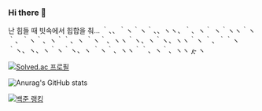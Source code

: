 ### Hi there 👋


난 힘들 때 빗속에서 힙합을 춰...
｀、、｀ヽ｀ヽ｀、、ヽヽ、｀、ヽ｀
ヽ｀ヽヽ｀ヽ｀、｀ヽ｀、ヽ｀｀、ヽ
｀ヽ｀、ヽヽ｀ヽ、ヽ｀ヽ、ヽヽ｀ヽ
｀、｀｀ヽ｀ヽ、ヽ、ヽ｀ヽ｀ヽ、ヽ
｀ヽ｀、ヽヽ｀｀、ヽ｀、ヽヽ ዽ ヽ


[![Solved.ac
프로필](http://mazassumnida.wtf/api/mini/generate_badge?boj=jinwoo02)](https://solved.ac/losecow)

![Anurag's GitHub stats](https://github-readme-stats.vercel.app/api?username=Losecow&show_icons=true&theme=radical)

[![백준 랭킹](http://mazassumnida.wtf/api/v2/generate_badge?boj=jinwoo02)](https://www.acmicpc.net/user/jinwoo02)   


<!--
Here are some ideas to get you started:

- 🔭 I’m currently working on ...
- 🌱 I’m currently learning ...
- 👯 I’m looking to collaborate on ...
- 🤔 I’m looking for help with ...
- 💬 Ask me about ...
- 📫 How to reach me: ...
- 😄 Pronouns: ...
- ⚡ Fun fact: ...

--!>
